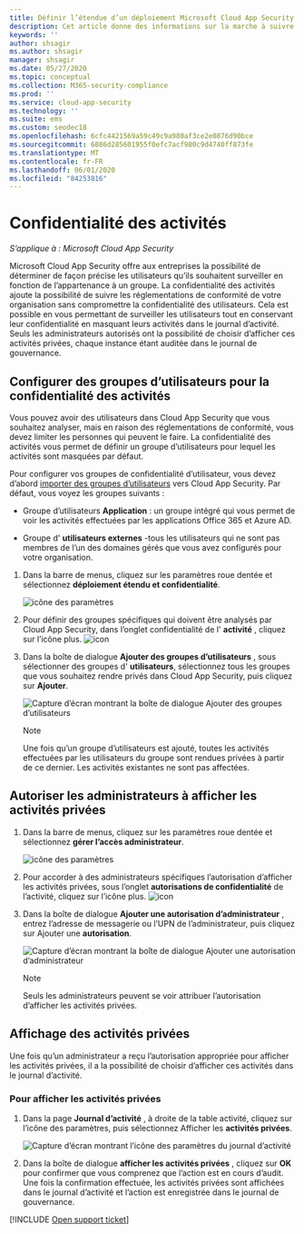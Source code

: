```yaml
---
title: Définir l’étendue d’un déploiement Microsoft Cloud App Security
description: Cet article donne des informations sur la marche à suivre pour définir l’étendue d’un déploiement Cloud App Security, en incluant et en excluant certains utilisateurs ou certains groupes.
keywords: ''
author: shsagir
ms.author: shsagir
manager: shsagir
ms.date: 05/27/2020
ms.topic: conceptual
ms.collection: M365-security-compliance
ms.prod: ''
ms.service: cloud-app-security
ms.technology: ''
ms.suite: ems
ms.custom: seodec18
ms.openlocfilehash: 6cfc4421569a59c49c9a980af3ce2e0876d90bce
ms.sourcegitcommit: 6886d285601955f0efc7acf980c9d4740ff873fe
ms.translationtype: MT
ms.contentlocale: fr-FR
ms.lasthandoff: 06/01/2020
ms.locfileid: "84253816"
---
```

# <a name="activity-privacy"></a>Confidentialité des activités

*S’applique à : Microsoft Cloud App Security*

Microsoft Cloud App Security offre aux entreprises la possibilité de déterminer de façon précise les utilisateurs qu’ils souhaitent surveiller en fonction de l’appartenance à un groupe. La confidentialité des activités ajoute la possibilité de suivre les réglementations de conformité de votre organisation sans compromettre la confidentialité des utilisateurs. Cela est possible en vous permettant de surveiller les utilisateurs tout en conservant leur confidentialité en masquant leurs activités dans le journal d’activité. Seuls les administrateurs autorisés ont la possibilité de choisir d’afficher ces activités privées, chaque instance étant auditée dans le journal de gouvernance.

## <a name="configure-activity-privacy-user-groups"></a>Configurer des groupes d’utilisateurs pour la confidentialité des activités

Vous pouvez avoir des utilisateurs dans Cloud App Security que vous souhaitez analyser, mais en raison des réglementations de conformité, vous devez limiter les personnes qui peuvent le faire. La confidentialité des activités vous permet de définir un groupe d’utilisateurs pour lequel les activités sont masquées par défaut.

Pour configurer vos groupes de confidentialité d’utilisateur, vous devez d’abord [importer des groupes d’utilisateurs](user-groups.md) vers Cloud App Security. Par défaut, vous voyez les groupes suivants :

- Groupe d’utilisateurs **Application** : un groupe intégré qui vous permet de voir les activités effectuées par les applications Office 365 et Azure AD.

- Groupe d' **utilisateurs externes** -tous les utilisateurs qui ne sont pas membres de l’un des domaines gérés que vous avez configurés pour votre organisation.

1. Dans la barre de menus, cliquez sur les paramètres roue dentée et sélectionnez **déploiement étendu et confidentialité**.

    ![icône des paramètres](media/settings-icon.png)

1. Pour définir des groupes spécifiques qui doivent être analysés par Cloud App Security, dans l’onglet confidentialité de l' **activité** , cliquez sur l’icône plus.
    ![icon](media/plus-icon.png)

1. Dans la boîte de dialogue **Ajouter des groupes d’utilisateurs** , sous sélectionner des groupes d' **utilisateurs**, sélectionnez tous les groupes que vous souhaitez rendre privés dans Cloud App Security, puis cliquez sur **Ajouter**.

    ![Capture d’écran montrant la boîte de dialogue Ajouter des groupes d’utilisateurs](media/activity-privacy-add-user-groups.png)

    > [!NOTE]
    > Une fois qu’un groupe d’utilisateurs est ajouté, toutes les activités effectuées par les utilisateurs du groupe sont rendues privées à partir de ce dernier. Les activités existantes ne sont pas affectées.

## <a name="assign-admins-permission-to-view-private-activities"></a>Autoriser les administrateurs à afficher les activités privées

1. Dans la barre de menus, cliquez sur les paramètres roue dentée et sélectionnez **gérer l’accès administrateur**.

    ![icône des paramètres](media/settings-icon.png)

1. Pour accorder à des administrateurs spécifiques l’autorisation d’afficher les activités privées, sous l’onglet **autorisations de confidentialité** de l’activité, cliquez sur l’icône plus.
    ![icon](media/plus-icon.png)

1. Dans la boîte de dialogue **Ajouter une autorisation d’administrateur** , entrez l’adresse de messagerie ou l’UPN de l’administrateur, puis cliquez sur Ajouter une **autorisation**.

    ![Capture d’écran montrant la boîte de dialogue Ajouter une autorisation d’administrateur](media/activity-privacy-add-admin-permission.png)

    > [!NOTE]
    > Seuls les administrateurs peuvent se voir attribuer l’autorisation d’afficher les activités privées.

## <a name="viewing-private-activities"></a>Affichage des activités privées

Une fois qu’un administrateur a reçu l’autorisation appropriée pour afficher les activités privées, il a la possibilité de choisir d’afficher ces activités dans le journal d’activité.

### <a name="to-view-private-activities"></a>Pour afficher les activités privées

1. Dans la page **Journal d’activité** , à droite de la table activité, cliquez sur l’icône des paramètres, puis sélectionnez Afficher les **activités privées**.

    ![Capture d’écran montrant l’icône des paramètres du journal d’activité](media/activity-privacy-view-settings-icon.png)

1. Dans la boîte de dialogue **afficher les activités privées** , cliquez sur **OK** pour confirmer que vous comprenez que l’action est en cours d’audit. Une fois la confirmation effectuée, les activités privées sont affichées dans le journal d’activité et l’action est enregistrée dans le journal de gouvernance.

[!INCLUDE [Open support ticket](includes/support.md)]

